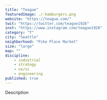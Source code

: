 ```yaml
---
title: "Teague"
featuredImage: ./-hamburgers.png
website: "https://teague.com/"
twit: "https://twitter.com/teague1926"
inst: "https://www.instagram.com/teague1926"
category: "T"
city: "Seattle"
neighborhood: "Pike Place Market"
size: "large"
map: ""
discipline:
    - industrial
    - strategy
    - ux/ui
    - engineering
published: true
---
```


Description
